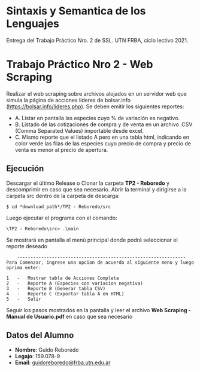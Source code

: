 # Sintaxis y Semantica de los Lenguajes

Entrega del Trabajo Práctico Nro. 2 de SSL. UTN FRBA, ciclo lectivo 2021. 


# Trabajo Práctico Nro 2 - Web Scraping 

Realizar el web scraping sobre archivos alojados en un servidor web que simula la
página de acciones líderes de bolsar.info (https://bolsar.info/lideres.php). 
Se deben emitir los siguientes reportes:

 - A. Listar en pantalla las especies cuyo % de variación es negativo.
 - B. Listado de las cotizaciones de compra y de venta en un archivo .CSV (Comma
Separated Values) importable desde excel.
 - C. Mismo reporte que el listado A pero en una tabla html, indicando en color verde las filas
de las especies cuyo precio de compra y precio de venta es menor al precio de
apertura.


## Ejecución

Descargar el último Release o Clonar la carpeta **TP2 - Reboredo** y descomprimir en caso que sea necesario. 
Abrir la terminal y dirigirse a la carpeta src dentro de la carpeta de descarga:

    $ cd *download_path*/TP2 - Reboredo/src
Luego ejecutar el programa con el comando: 

   `\TP2 - Reboredo\src> .\main `

Se mostrará en pantalla el menú principal donde podrá seleccionar el reporte deseado

        ---------------------------------------------------------------
    Para Comenzar, ingrese una opcion de acuerdo al siguiente menu y luego oprima enter:
    
    1   -   Mostrar tabla de Acciones Completa
    2   -   Reporte A (Especies con variacion negativa)
    3   -   Reporte B (Generar tabla CSV)
    4   -   Reporte C (Exportar tabla A en HTML)
    5   -   Salir

Seguir los pasos mostrados en la pantalla y leer el archivo **Web Scraping - Manual de Usuario.pdf** en caso que sea necesario

## Datos del Alumno

 - **Nombre**: Guido Reboredo 
 - **Legajo**: 159.078-9 
 - **Email**:  guidoreboredo@frba.utn.edu.ar

